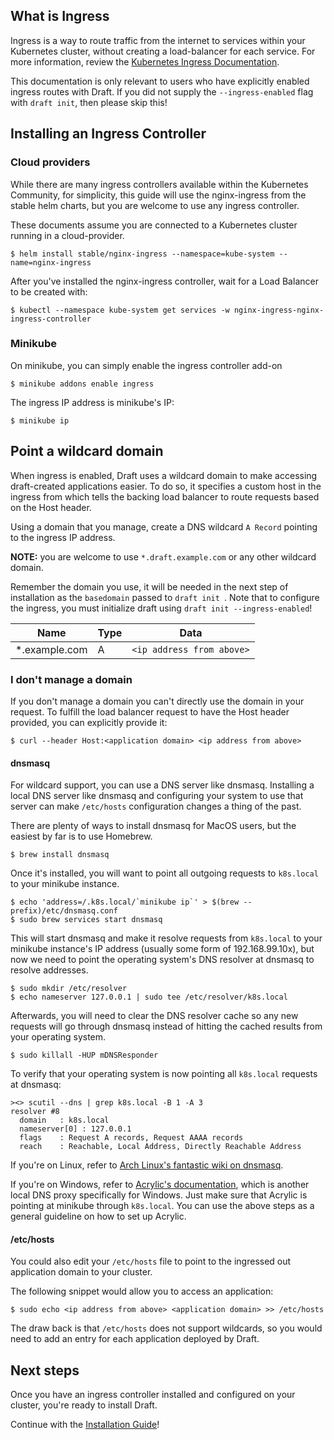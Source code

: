 ## What is Ingress

Ingress is a way to route traffic from the internet to services within your Kubernetes cluster, without creating a load-balancer for each service. For more information, review the [Kubernetes Ingress Documentation][Kubernetes Ingress Documentation].

This documentation is only relevant to users who have explicitly enabled ingress routes with Draft. If you did not supply the `--ingress-enabled` flag with `draft init`, then please skip this!

## Installing an Ingress Controller

### Cloud providers

While there are many ingress controllers available within the Kubernetes Community, for simplicity, this guide will use the nginx-ingress from the stable helm charts, but you are welcome to use any ingress controller.

These documents assume you are connected to a Kubernetes cluster running in a cloud-provider.

```shell
$ helm install stable/nginx-ingress --namespace=kube-system --name=nginx-ingress
```

After you've installed the nginx-ingress controller, wait for a Load Balancer to be created with:

```shell
$ kubectl --namespace kube-system get services -w nginx-ingress-nginx-ingress-controller
```

### Minikube

On minikube, you can simply enable the ingress controller add-on

```shell
$ minikube addons enable ingress
```

The ingress IP address is minikube's IP:

```shell
$ minikube ip
```

## Point a wildcard domain

When ingress is enabled, Draft uses a wildcard domain to make accessing draft-created applications easier. To do so, it specifies a custom host in the ingress from which tells the backing load balancer to route requests based on the Host header.

Using a domain that you manage, create a DNS wildcard `A Record` pointing to the ingress IP address.

**NOTE:** you are welcome to use `*.draft.example.com` or any other wildcard domain.

Remember the domain you use, it will be needed in the next step of installation as the `basedomain` passed to `draft init `.
Note that to configure the ingress, you must initialize draft using `draft init --ingress-enabled`!

| Name          | Type | Data                      |
|---------------|------|---------------------------|
| *.example.com | A    | `<ip address from above>` |


### I don't manage a domain

If you don't manage a domain you can't directly use the domain in your request. To fulfill the load balancer request to have the Host header provided, you can explicitly provide it:

```
$ curl --header Host:<application domain> <ip address from above>
```

#### dnsmasq

For wildcard support, you can use a DNS server like dnsmasq. Installing a local DNS server like dnsmasq and configuring your system to use that server can make `/etc/hosts` configuration changes a thing of the past.

There are plenty of ways to install dnsmasq for MacOS users, but the easiest by far is to use Homebrew.

```
$ brew install dnsmasq
```

Once it's installed, you will want to point all outgoing requests to `k8s.local` to your minikube instance.

```
$ echo 'address=/.k8s.local/`minikube ip`' > $(brew --prefix)/etc/dnsmasq.conf
$ sudo brew services start dnsmasq
```

This will start dnsmasq and make it resolve requests from `k8s.local` to your minikube instance's IP address (usually some form of 192.168.99.10x), but now we need to point the operating system's DNS resolver at dnsmasq to resolve addresses.

```
$ sudo mkdir /etc/resolver
$ echo nameserver 127.0.0.1 | sudo tee /etc/resolver/k8s.local
```

Afterwards, you will need to clear the DNS resolver cache so any new requests will go through dnsmasq instead of hitting the cached results from your operating system.

```
$ sudo killall -HUP mDNSResponder
```

To verify that your operating system is now pointing all `k8s.local` requests at dnsmasq:

```
><> scutil --dns | grep k8s.local -B 1 -A 3
resolver #8
  domain   : k8s.local
  nameserver[0] : 127.0.0.1
  flags    : Request A records, Request AAAA records
  reach    : Reachable, Local Address, Directly Reachable Address
```

If you're on Linux, refer to [Arch Linux's fantastic wiki on dnsmasq](https://wiki.archlinux.org/index.php/dnsmasq).

If you're on Windows, refer to [Acrylic's documentation][acrylic], which is another local DNS proxy
specifically for Windows. Just make sure that Acrylic is pointing at minikube through `k8s.local`.
You can use the above steps as a general guideline on how to set up Acrylic.

#### /etc/hosts

You could also edit your `/etc/hosts` file to point to the ingressed out application domain to your cluster.

The following snippet would allow you to access an application:

```
$ sudo echo <ip address from above> <application domain> >> /etc/hosts
```

The draw back is that `/etc/hosts` does not support wildcards, so you would need to add an entry for each application deployed by Draft.

## Next steps

Once you have an ingress controller installed and configured on your cluster, you're ready to install Draft.

Continue with the [Installation Guide][Installation Guide]!


[acrylic]: http://mayakron.altervista.org/wikibase/show.php?id=AcrylicHome
[Installation Guide]: install.md#install-draft
[Kubernetes Ingress Documentation]: https://kubernetes.io/docs/concepts/services-networking/ingress/
